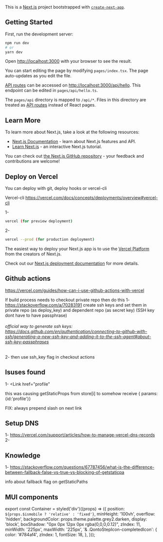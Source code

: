 This is a [Next.js](https://nextjs.org/) project bootstrapped with [`create-next-app`](https://github.com/vercel/next.js/tree/canary/packages/create-next-app).

## Getting Started

First, run the development server:

```bash
npm run dev
# or
yarn dev
```

Open [http://localhost:3000](http://localhost:3000) with your browser to see the result.

You can start editing the page by modifying `pages/index.tsx`. The page auto-updates as you edit the file.

[API routes](https://nextjs.org/docs/api-routes/introduction) can be accessed on [http://localhost:3000/api/hello](http://localhost:3000/api/hello). This endpoint can be edited in `pages/api/hello.ts`.

The `pages/api` directory is mapped to `/api/*`. Files in this directory are treated as [API routes](https://nextjs.org/docs/api-routes/introduction) instead of React pages.

## Learn More

To learn more about Next.js, take a look at the following resources:

- [Next.js Documentation](https://nextjs.org/docs) - learn about Next.js features and API.
- [Learn Next.js](https://nextjs.org/learn) - an interactive Next.js tutorial.

You can check out [the Next.js GitHub repository](https://github.com/vercel/next.js/) - your feedback and contributions are welcome!

## Deploy on Vercel

You can deploy with git, deploy hooks or vercel-cli

Vercel-cli
https://vercel.com/docs/concepts/deployments/overview#vercel-cli

1- 
```bash
vercel (for preview deployment)
```

2- 
```bash
vercel --prod (for production deployment)
```


The easiest way to deploy your Next.js app is to use the [Vercel Platform](https://vercel.com/new?utm_medium=default-template&filter=next.js&utm_source=create-next-app&utm_campaign=create-next-app-readme) from the creators of Next.js.

Check out our [Next.js deployment documentation](https://nextjs.org/docs/deployment) for more details.

## Github actions

https://vercel.com/guides/how-can-i-use-github-actions-with-vercel

If build process needs to checkout private repo then do this
1- https://stackoverflow.com/a/70283191 
create ssh keys and set them in private repo (as deploy_key) and dependent repo (as secret key) (SSH key dont have to have passphrase)
###### official way to generate ssh keys: https://docs.github.com/en/authentication/connecting-to-github-with-ssh/generating-a-new-ssh-key-and-adding-it-to-the-ssh-agent#about-ssh-key-passphrases

2- then use ssh_key flag in checkout actions

## Isuses found

1- <Link href="profile"

this was causing getStaticProps from store[i] to somehow receive { params:{id:'profile'}}

FIX: always prepend slash on next link

## Setup DNS

1- https://vercel.com/support/articles/how-to-manage-vercel-dns-records
2-

## Knowledge

1- https://stackoverflow.com/questions/67787456/what-is-the-difference-between-fallback-false-vs-true-vs-blocking-of-getstaticpa

info about fallback flag on getStaticPaths

## MUI components
export const Container = styled('div')<Props>((props) => ({
  position: `${props.$ismobile ? 'relative' : 'fixed'}`,
  minHeight: '100vh',
  overflow: 'hidden',
  backgroundColor: props.theme.palette.grey2.darken,
  display: 'block',
  boxShadow: "0px 0px 12px 0px rgba(0,0,0,0.12)",
  zIndex: 11,
  minWidth: '225px',
  maxWidth: '225px',
  '& .QontoStepIcon-completedIcon': {
    color: '#784af4',
    zIndex: 1,
    fontSize: 18,
  },
}));

